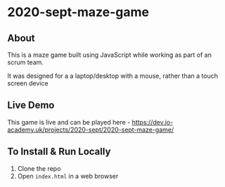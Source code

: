 # 2020-sept-maze-game

## About
This is a maze game built using JavaScript while working as part of an scrum team. 

It was designed for a a laptop/desktop with a mouse, rather than a touch screen device

## Live Demo
This game is live and can be played here - https://dev.io-academy.uk/projects/2020-sept/2020-sept-maze-game/

## To Install & Run Locally
1. Clone the repo
2. Open `index.html` in a web browser